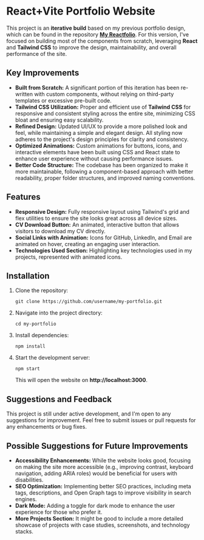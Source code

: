 
<h1>React+Vite Portfolio Website</h1>

<p>
  This project is an <strong>iterative build</strong> based on my previous portfolio design, which can be found in the repository <a href="https://github.com/Amoghavarsha-Rao/my-reactfolio"><strong>My Reactfolio</strong></a>. For this version, I've focused on building most of the components from scratch, leveraging <strong>React</strong> and <strong>Tailwind CSS</strong> to improve the design, maintainability, and overall performance of the site.
</p>

<h2>Key Improvements</h2>
<ul>
  <li><strong>Built from Scratch:</strong> A significant portion of this iteration has been re-written with custom components, without relying on third-party templates or excessive pre-built code.</li>
  <li><strong>Tailwind CSS Utilization:</strong> Proper and efficient use of <strong>Tailwind CSS</strong> for responsive and consistent styling across the entire site, minimizing CSS bloat and ensuring easy scalability.</li>
  <li><strong>Refined Design:</strong> Updated UI/UX to provide a more polished look and feel, while maintaining a simple and elegant design. All styling now adheres to the project's design principles for clarity and consistency.</li>
  <li><strong>Optimized Animations:</strong> Custom animations for buttons, icons, and interactive elements have been built using CSS and React state to enhance user experience without causing performance issues.</li>
  <li><strong>Better Code Structure:</strong> The codebase has been organized to make it more maintainable, following a component-based approach with better readability, proper folder structures, and improved naming conventions.</li>
</ul>

<h2>Features</h2>
<ul>
  <li><strong>Responsive Design:</strong> Fully responsive layout using Tailwind's grid and flex utilities to ensure the site looks great across all device sizes.</li>
  <li><strong>CV Download Button:</strong> An animated, interactive button that allows visitors to download my CV directly.</li>
  <li><strong>Social Links with Animation:</strong> Icons for GitHub, LinkedIn, and Email are animated on hover, creating an engaging user interaction.</li>
  <li><strong>Technologies Used Section:</strong> Highlighting key technologies used in my projects, represented with animated icons.</li>
</ul>

<h2>Installation</h2>
<ol>
  <li>Clone the repository:
    <pre><code>git clone https://github.com/username/my-portfolio.git</code></pre>
  </li>
  <li>Navigate into the project directory:
    <pre><code>cd my-portfolio</code></pre>
  </li>
  <li>Install dependencies:
    <pre><code>npm install</code></pre>
  </li>
  <li>Start the development server:
    <pre><code>npm start</code></pre>
    This will open the website on <strong>http://localhost:3000</strong>.
  </li>
</ol>

<h2>Suggestions and Feedback</h2>
<p>
  This project is still under active development, and I'm open to any suggestions for improvement. Feel free to submit issues or pull requests for any enhancements or bug fixes.
</p>

<h2>Possible Suggestions for Future Improvements</h2>
<ul>
  <li><strong>Accessibility Enhancements:</strong> While the website looks good, focusing on making the site more accessible (e.g., improving contrast, keyboard navigation, adding ARIA roles) would be beneficial for users with disabilities.</li>
  <li><strong>SEO Optimization:</strong> Implementing better SEO practices, including meta tags, descriptions, and Open Graph tags to improve visibility in search engines.</li>
  <li><strong>Dark Mode:</strong> Adding a toggle for dark mode to enhance the user experience for those who prefer it.</li>
  <li><strong>More Projects Section:</strong> It might be good to include a more detailed showcase of projects with case studies, screenshots, and technology stacks.</li>
</ul>
